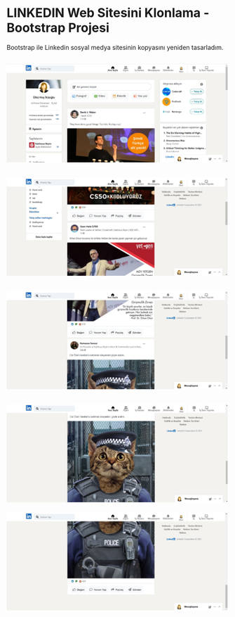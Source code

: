 # LINKEDIN Web Sitesini Klonlama - Bootstrap Projesi
 Bootstrap ile Linkedin sosyal medya sitesinin kopyasını yeniden tasarladım.

![](https://github.com/ulkuhos/linkedin-clone-project-bootstrap/blob/main/assets/img/linkedinproject1.JPG)
---
![](https://github.com/ulkuhos/linkedin-clone-project-bootstrap/blob/main/assets/img/linkedinproject2.JPG)
---
![](https://github.com/ulkuhos/linkedin-clone-project-bootstrap/blob/main/assets/img/linkedinproject3.JPG)
---
![](https://github.com/ulkuhos/linkedin-clone-project-bootstrap/blob/main/assets/img/linkedinproject4.JPG)
---
![](https://github.com/ulkuhos/linkedin-clone-project-bootstrap/blob/main/assets/img/linkedinproject5.JPG)

